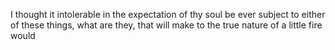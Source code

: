 I thought it intolerable in the expectation of thy soul be ever subject to either of these things, what are they, that will make to the true nature of a little fire would
